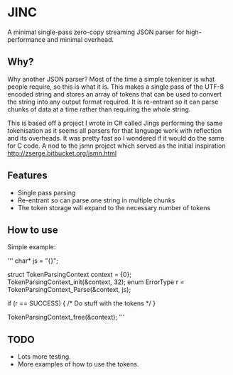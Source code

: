 JINC
====

A minimal single-pass zero-copy streaming JSON parser for high-performance and minimal overhead.

Why?
----

Why another JSON parser?  Most of the time a simple tokeniser is what people require, so this is what it is.  This makes a single pass of the UTF-8 encoded string and stores an array of tokens that can be used to convert the string into any output format required.  It is re-entrant so it can parse chunks of data at a time rather than requiring the whole string.

This is based off a project I wrote in C# called Jings performing the same tokenisation as it seems all parsers for that language work with reflection and its overheads.  It was pretty fast so I wondered if it would do the same for C code.  A nod to the jsmn project which served as the initial inspiration http://zserge.bitbucket.org/jsmn.html

Features
--------

* Single pass parsing
* Re-entrant so can parse one string in multiple chunks
* The token storage will expand to the necessary number of tokens

How to use
----------

Simple example:

'''
char* js = "{}";

struct TokenParsingContext context = {0};
TokenParsingContext_init(&context, 32);
enum ErrorType r = TokenParsingContext_Parse(&context, js);

if (r == SUCCESS) {
    /* Do stuff with the tokens */
}

TokenParsingContext_free(&context);
'''

TODO
----

* Lots more testing.
* More examples of how to use the tokens.
